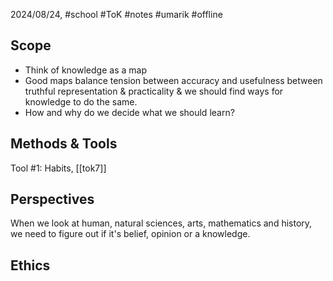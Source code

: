 2024/08/24, #school #ToK #notes #umarik #offline 
## Scope
- Think of knowledge as a map
- Good maps balance tension between accuracy and usefulness between truthful representation & practicality & we should find ways for knowledge to do the same.
- How and why do we decide what we should learn?
## Methods & Tools
Tool #1: Habits, [[tok7]]
## Perspectives
When we look at human, natural sciences, arts, mathematics and history, we need to figure out if it's belief, opinion or a knowledge. 
## Ethics